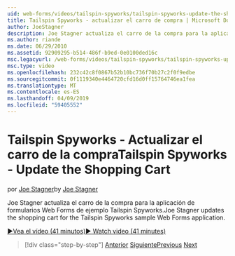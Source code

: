 ```yaml
---
uid: web-forms/videos/tailspin-spyworks/tailspin-spyworks-update-the-shopping-cart
title: Tailspin Spyworks - actualizar el carro de compra | Microsoft Docs
author: JoeStagner
description: Joe Stagner actualiza el carro de la compra para la aplicación de formularios Web Forms de ejemplo Tailspin Spyworks.
ms.author: riande
ms.date: 06/29/2010
ms.assetid: 92909295-b514-486f-b9ed-0e0100ded16c
msc.legacyurl: /web-forms/videos/tailspin-spyworks/tailspin-spyworks-update-the-shopping-cart
msc.type: video
ms.openlocfilehash: 232c42c8f0867b52b10bc736f70b27c2f0f9edbe
ms.sourcegitcommit: 0f1119340e4464720cfd16d0ff15764746ea1fea
ms.translationtype: MT
ms.contentlocale: es-ES
ms.lasthandoff: 04/09/2019
ms.locfileid: "59405552"
---
```

# <a name="tailspin-spyworks---update-the-shopping-cart"></a><span data-ttu-id="bf6eb-103">Tailspin Spyworks - Actualizar el carro de la compra</span><span class="sxs-lookup"><span data-stu-id="bf6eb-103">Tailspin Spyworks - Update the Shopping Cart</span></span>

<span data-ttu-id="bf6eb-104">por [Joe Stagner](https://github.com/JoeStagner)</span><span class="sxs-lookup"><span data-stu-id="bf6eb-104">by [Joe Stagner](https://github.com/JoeStagner)</span></span>

<span data-ttu-id="bf6eb-105">Joe Stagner actualiza el carro de la compra para la aplicación de formularios Web Forms de ejemplo Tailspin Spyworks.</span><span class="sxs-lookup"><span data-stu-id="bf6eb-105">Joe Stagner updates the shopping cart for the Tailspin Spyworks sample Web Forms application.</span></span>

[<span data-ttu-id="bf6eb-106">&#9654;Vea el vídeo (41 minutos)</span><span class="sxs-lookup"><span data-stu-id="bf6eb-106">&#9654; Watch video (41 minutes)</span></span>](https://channel9.msdn.com/Blogs/ASP-NET-Site-Videos/tailspin-spyworks-update-the-shopping-cart)

> [!div class="step-by-step"]
> <span data-ttu-id="bf6eb-107">[Anterior](tailspin-spyworks-display-shopping-cart.md)
> [Siguiente](tailspin-spyworks-migrate-the-shopping-cart.md)</span><span class="sxs-lookup"><span data-stu-id="bf6eb-107">[Previous](tailspin-spyworks-display-shopping-cart.md)
[Next](tailspin-spyworks-migrate-the-shopping-cart.md)</span></span>
